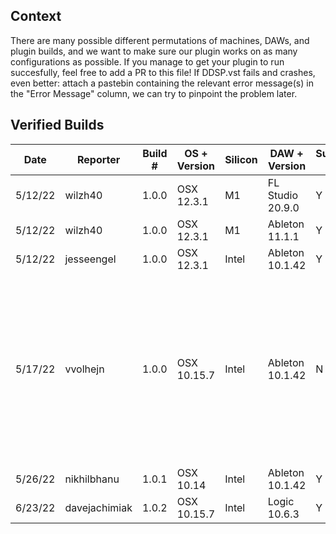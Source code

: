 ## Context
There are many possible different permutations of machines, DAWs, and plugin builds, and we want to make sure our plugin works on as many configurations as possible.
If you manage to get your plugin to run succesfully, feel free to add a PR to this file! If DDSP.vst fails and crashes, even better: attach a pastebin containing the relevant error message(s) in the "Error Message" column, we can try to pinpoint the problem later. 

## Verified Builds

| Date    | Reporter      | Build #   | OS + Version | Silicon | DAW + Version    | Successful Load | Error Message |
|---------|---------------|-----------|--------------|---------|------------------|-----------------|---------------|
| 5/12/22 | wilzh40       | 1.0.0     | OSX 12.3.1   | M1      | FL Studio 20.9.0 | Y               | N/A           |
| 5/12/22 | wilzh40       | 1.0.0     | OSX 12.3.1   | M1      | Ableton 11.1.1   | Y               | N/A           |
| 5/12/22 | jesseengel    | 1.0.0     | OSX 12.3.1   | Intel   | Ableton 10.1.42  | Y               | N/A           |
| 5/17/22 | vvolhejn      | 1.0.0     | OSX 10.15.7  | Intel   | Ableton 10.1.42  | N / Fixed!      | "Failed to create the Audio Unit "DDSP effect." This Audio Unit plug-in could not be opened."  [#5](https://github.com/magenta/ddsp-vst/issues/5)          |
| 5/26/22 | nikhilbhanu   | 1.0.1     | OSX 10.14    | Intel   | Ableton 10.1.42  | Y               | N/A           |
| 6/23/22 | davejachimiak | 1.0.2     | OSX 10.15.7  | Intel   | Logic 10.6.3     | Y               | N/A           |
